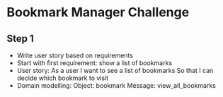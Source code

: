 # Bookmark Manager Challenge

## Step 1
- Write user story based on requirements
- Start with first requirement: show a list of bookmarks
- User story:
As a user
I want to see a list of bookmarks
So that I can decide which bookmark to visit
- Domain modelling:
Object: bookmark
Message: view_all_bookmarks
